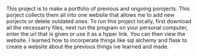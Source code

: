 This project is to make a portfolio of previous and ongoing porojects. This porject collects them all into one website that allows me to add new porjects or delete outdated ones. 
To run this project locally, first download all the necessarry files, next run the program on your personal computer, enter the url that is given or use it as a hyper link. You can then view the website.
I learned how to incorperate things like sql alchemy and flask to create a website about the previous things ive learned and made.
